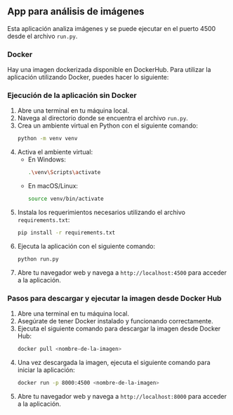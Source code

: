 ## App para análisis de imágenes

Esta aplicación analiza imágenes y se puede ejecutar en el puerto 4500 desde el archivo `run.py`.

### Docker

Hay una imagen dockerizada disponible en DockerHub. Para utilizar la aplicación utilizando Docker, puedes hacer lo siguiente:
### Ejecución de la aplicación sin Docker

1. Abre una terminal en tu máquina local.
2. Navega al directorio donde se encuentra el archivo `run.py`.
3. Crea un ambiente virtual en Python con el siguiente comando:
    ```sh
    python -m venv venv
    ```
4. Activa el ambiente virtual:
    - En Windows:
        ```sh
        .\venv\Scripts\activate
        ```
    - En macOS/Linux:
        ```sh
        source venv/bin/activate
        ```
5. Instala los requerimientos necesarios utilizando el archivo `requirements.txt`:
    ```sh
    pip install -r requirements.txt
    ```
6. Ejecuta la aplicación con el siguiente comando:
    ```sh
    python run.py
    ```
7. Abre tu navegador web y navega a `http://localhost:4500` para acceder a la aplicación.
### Pasos para descargar y ejecutar la imagen desde Docker Hub

1. Abre una terminal en tu máquina local.
2. Asegúrate de tener Docker instalado y funcionando correctamente.
3. Ejecuta el siguiente comando para descargar la imagen desde Docker Hub:
    ```sh
    docker pull <nombre-de-la-imagen>
    ```
4. Una vez descargada la imagen, ejecuta el siguiente comando para iniciar la aplicación:
    ```sh
    docker run -p 8000:4500 <nombre-de-la-imagen>
    ```
5. Abre tu navegador web y navega a `http://localhost:8000` para acceder a la aplicación.